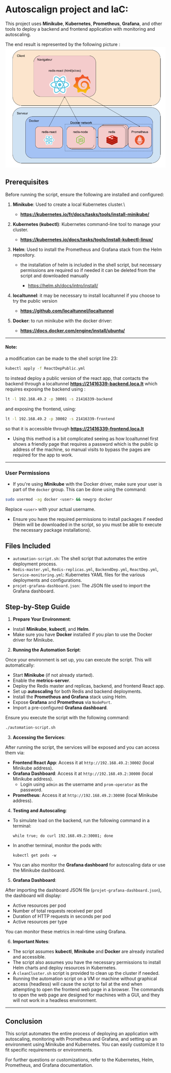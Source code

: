 # Autoscalign project and IaC:

This project uses **Minikube**, **Kubernetes**, **Prometheus**, **Grafana**, and other tools to deploy a backend and frontend application with monitoring and autoscaling.

The end result is represented by the following picture : 
![architecture](Architecture.png)

## Prerequisites

Before running the script, ensure the following are installed and configured:

1. **Minikube**: Used to create a local Kubernetes cluster.\
   - **https://kubernetes.io/fr/docs/tasks/tools/install-minikube/**
     
2. **Kubernetes (kubectl)**: Kubernetes command-line tool to manage your cluster.

   - **https://kubernetes.io/docs/tasks/tools/install-kubectl-linux/**

3. **Helm**: Used to install the Prometheus and Grafana stack from the Helm repository.
    - the installation of helm is included in the shell script, but necessary permissions are required so if needed it can be deleted from the script and downloaded manually

       - https://helm.sh/docs/intro/install/
4. **localtunnel**: it may be necessary to install localtunnel if you choose to try the public version
    - **https://github.com/localtunnel/localtunnel**
5. **Docker**: to run minikube with the docker driver:
    - **https://docs.docker.com/engine/install/ubuntu/**
---
#### Note:
a modification can be made to the shell script line 23:
```bash
kubectl apply -f ReactDepPublic.yml
```
to instead deploy a public version of the react app, that contacts the backend through a localtunnel **https://21416339-backend.loca.lt** which requires exposing the backend using :
```bash
lt -l 192.168.49.2 -p 30001 -s 21416339-backend
```
and exposing the frontend, using:
```bash
lt -l 192.168.49.2 -p 30002 -s 21416339-frontend
```
so that it is accessible through **https://21416339-frontend.loca.lt**

- Using this method is a bit complicated seeing as how lcoaltunnel first shows a friendly page that requires a password which is the public ip address of the machine, so manual visits to bypass the pages are required for the app to work.

---
### User Permissions

- If you're using **Minikube** with the Docker driver, make sure your user is part of the `docker` group. This can be done using the command:

```bash
sudo usermod -ag docker <user> && newgrp docker
```

Replace `<user>` with your actual username.

- Ensure you have the required permissions to install packages if needed (Helm will be downloaded in the script, so you must be able to execute the necessary package installations).

## Files Included

- `automation-script.sh`: The shell script that automates the entire deployment process.
- `Redis-master.yml`, `Redis-replicas.yml`, `BackendDep.yml`, `ReactDep.yml`, `Service-monitoring.yml`: Kubernetes YAML files for the various deployments and configurations.
- `projet-grafana-dashboard.json`: The JSON file used to import the Grafana dashboard.

## Step-by-Step Guide

1. **Prepare Your Environment**:

 - Install **Minikube**, **kubectl**, and **Helm**.
 - Make sure you have **Docker** installed if you plan to use the Docker driver for Minikube.

2. **Running the Automation Script**:

 Once your environment is set up, you can execute the script. This will automatically:

 - Start **Minikube** (if not already started).
 - Enable the **metrics-server**.
 - Deploy the Redis master and replicas, backend, and frontend React app.
 - Set up **autoscaling** for both Redis and backend deployments.
 - Install the **Prometheus and Grafana** stack using Helm.
 - Expose **Grafana** and **Prometheus** via `NodePort`.
 - Import a pre-configured **Grafana dashboard**.
 
 Ensure you execute the script with the following command:

```bash
./automation-script.sh
```

3. **Accessing the Services**:

After running the script, the services will be exposed and you can access them via:

- **Frontend React App**: Access it at `http://192.168.49.2:30002` (local Minikube address).
- **Grafana Dashboard**: Access it at `http://192.168.49.2:30000` (local Minikube address).
  - Login using `admin` as the username and `prom-operator` as the password.
- **Prometheus**: Access it at `http://192.168.49.2:30090` (local Minikube address).

4. **Testing and Autoscaling**:

- To simulate load on the backend, run the following command in a terminal:
  ```
  while true; do curl 192.168.49.2:30001; done
  ```
- In another terminal, monitor the pods with:
  ```
  kubectl get pods -w
  ```
- You can also monitor the **Grafana dashboard** for autoscaling data or use the Minikube dashboard.

5. **Grafana Dashboard**:

After importing the dashboard JSON file (`projet-grafana-dashboard.json`), the dashboard will display:
- Active resources per pod
- Number of total requests received per pod
- Duration of HTTP requests in seconds per pod
- Active resources per type

You can monitor these metrics in real-time using Grafana.

6. **Important Notes**:

- The script assumes **kubectl**, **Minikube** and **Docker** are already installed and accessible.
- The script also assumes you have the necessary permissions to install Helm charts and deploy resources in Kubernetes.
- A `cleanCluster.sh` script is provided to clean up the cluster if needed.
- Running the automation script on a VM or machine without graphical access (headless) will cause the script to fail at the end when attempting to open the frontend web page in a browser. The commands to open the web page are designed for machines with a GUI, and they will not work in a headless environment.

---

## Conclusion

This script automates the entire process of deploying an application with autoscaling, monitoring with Prometheus and Grafana, and setting up an environment using Minikube and Kubernetes. You can easily customize it to fit specific requirements or environments.

For further questions or customizations, refer to the Kubernetes, Helm, Prometheus, and Grafana documentation.
